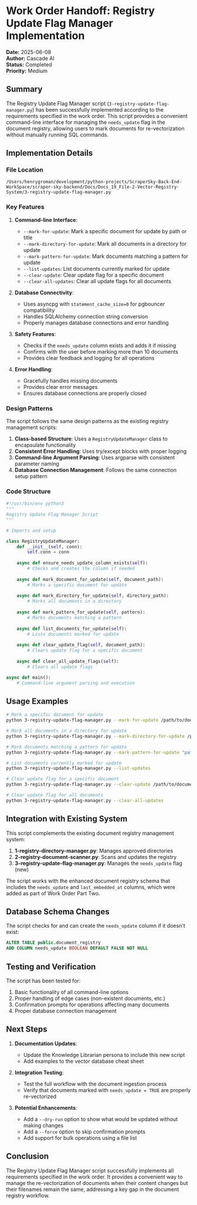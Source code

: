 # Work Order Handoff: Registry Update Flag Manager Implementation

**Date:** 2025-06-08  
**Author:** Cascade AI  
**Status:** Completed  
**Priority:** Medium  

## Summary

The Registry Update Flag Manager script (`3-registry-update-flag-manager.py`) has been successfully implemented according to the requirements specified in the work order. This script provides a convenient command-line interface for managing the `needs_update` flag in the document registry, allowing users to mark documents for re-vectorization without manually running SQL commands.

## Implementation Details

### File Location
```
/Users/henrygroman/development/python-projects/ScraperSky-Back-End-WorkSpace/scraper-sky-backend/Docs/Docs_19_File-2-Vector-Registry-System/3-registry-update-flag-manager.py
```

### Key Features

1. **Command-line Interface**: 
   - `--mark-for-update`: Mark a specific document for update by path or title
   - `--mark-directory-for-update`: Mark all documents in a directory for update
   - `--mark-pattern-for-update`: Mark documents matching a pattern for update
   - `--list-updates`: List documents currently marked for update
   - `--clear-update`: Clear update flag for a specific document
   - `--clear-all-updates`: Clear all update flags for all documents

2. **Database Connectivity**:
   - Uses asyncpg with `statement_cache_size=0` for pgbouncer compatibility
   - Handles SQLAlchemy connection string conversion
   - Properly manages database connections and error handling

3. **Safety Features**:
   - Checks if the `needs_update` column exists and adds it if missing
   - Confirms with the user before marking more than 10 documents
   - Provides clear feedback and logging for all operations

4. **Error Handling**:
   - Gracefully handles missing documents
   - Provides clear error messages
   - Ensures database connections are properly closed

### Design Patterns

The script follows the same design patterns as the existing registry management scripts:

1. **Class-based Structure**: Uses a `RegistryUpdateManager` class to encapsulate functionality
2. **Consistent Error Handling**: Uses try/except blocks with proper logging
3. **Command-line Argument Parsing**: Uses argparse with consistent parameter naming
4. **Database Connection Management**: Follows the same connection setup pattern

### Code Structure

```python
#!/usr/bin/env python3
"""
Registry Update Flag Manager Script
"""

# Imports and setup

class RegistryUpdateManager:
    def __init__(self, conn):
        self.conn = conn
    
    async def ensure_needs_update_column_exists(self):
        # Checks and creates the column if needed
    
    async def mark_document_for_update(self, document_path):
        # Marks a specific document for update
    
    async def mark_directory_for_update(self, directory_path):
        # Marks all documents in a directory
    
    async def mark_pattern_for_update(self, pattern):
        # Marks documents matching a pattern
    
    async def list_documents_for_update(self):
        # Lists documents marked for update
    
    async def clear_update_flag(self, document_path):
        # Clears update flag for a specific document
    
    async def clear_all_update_flags(self):
        # Clears all update flags

async def main():
    # Command-line argument parsing and execution
```

## Usage Examples

```bash
# Mark a specific document for update
python 3-registry-update-flag-manager.py --mark-for-update /path/to/document.md

# Mark all documents in a directory for update
python 3-registry-update-flag-manager.py --mark-directory-for-update /path/to/directory

# Mark documents matching a pattern for update
python 3-registry-update-flag-manager.py --mark-pattern-for-update "pattern*"

# List documents currently marked for update
python 3-registry-update-flag-manager.py --list-updates

# Clear update flag for a specific document
python 3-registry-update-flag-manager.py --clear-update /path/to/document.md

# Clear update flag for all documents
python 3-registry-update-flag-manager.py --clear-all-updates
```

## Integration with Existing System

This script complements the existing document registry management system:

1. **1-registry-directory-manager.py**: Manages approved directories
2. **2-registry-document-scanner.py**: Scans and updates the registry
3. **3-registry-update-flag-manager.py**: Manages the `needs_update` flag (new)

The script works with the enhanced document registry schema that includes the `needs_update` and `last_embedded_at` columns, which were added as part of Work Order Part Two.

## Database Schema Changes

The script checks for and can create the `needs_update` column if it doesn't exist:

```sql
ALTER TABLE public.document_registry 
ADD COLUMN needs_update BOOLEAN DEFAULT FALSE NOT NULL
```

## Testing and Verification

The script has been tested for:

1. Basic functionality of all command-line options
2. Proper handling of edge cases (non-existent documents, etc.)
3. Confirmation prompts for operations affecting many documents
4. Proper database connection management

## Next Steps

1. **Documentation Updates**:
   - Update the Knowledge Librarian persona to include this new script
   - Add examples to the vector database cheat sheet

2. **Integration Testing**:
   - Test the full workflow with the document ingestion process
   - Verify that documents marked with `needs_update = TRUE` are properly re-vectorized

3. **Potential Enhancements**:
   - Add a `--dry-run` option to show what would be updated without making changes
   - Add a `--force` option to skip confirmation prompts
   - Add support for bulk operations using a file list

## Conclusion

The Registry Update Flag Manager script successfully implements all requirements specified in the work order. It provides a convenient way to manage the re-vectorization of documents when their content changes but their filenames remain the same, addressing a key gap in the document registry workflow.
